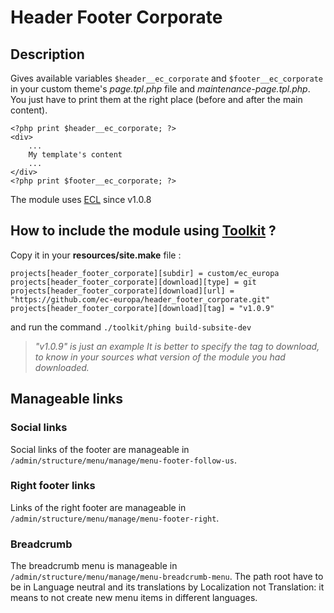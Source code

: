 
# Header Footer Corporate

## Description

Gives available variables `$header__ec_corporate` and `$footer__ec_corporate`  in your custom theme's *page.tpl.php* file and *maintenance-page.tpl.php*.
You just have to print them at the right place (before and after the main content).

    <?php print $header__ec_corporate; ?>
    <div>
	    ...
	    My template's content
	    ...
    </div>
    <?php print $footer__ec_corporate; ?>

The module uses [ECL](https://ec.europa.eu/component-library/ec/) since v1.0.8

## How to include the module using [Toolkit](https://github.com/ec-europa/toolkit) ?

Copy it in your **resources/site.make** file :

    projects[header_footer_corporate][subdir] = custom/ec_europa
    projects[header_footer_corporate][download][type] = git
    projects[header_footer_corporate][download][url] = "https://github.com/ec-europa/header_footer_corporate.git"
    projects[header_footer_corporate][download][tag] = "v1.0.9"
and run the command `./toolkit/phing build-subsite-dev`

> *"v1.0.9" is just an example
It is better to specify the tag to download, to know in your sources what version of the module you had downloaded.*

## Manageable links
### Social links
Social links of the footer are manageable in `/admin/structure/menu/manage/menu-footer-follow-us`.
### Right footer links
Links of the right footer are manageable in `/admin/structure/menu/manage/menu-footer-right`.
### Breadcrumb
The breadcrumb menu is manageable in `/admin/structure/menu/manage/menu-breadcrumb-menu`. The path root have to be in  Language neutral and its translations by Localization not Translation: it means to not create new menu items in different languages.